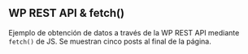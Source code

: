 ## WP REST API & fetch()

Ejemplo de obtención de datos a través de la WP REST API mediante `fetch()` de JS.
Se muestran cinco posts al final de la página.